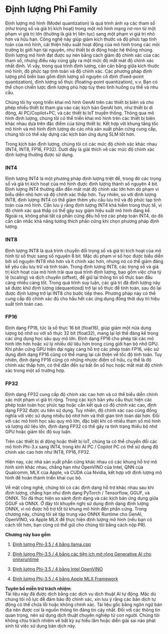 # **Định lượng Phi Family**

Định lượng mô hình (Model quantization) là quá trình ánh xạ các tham số (như trọng số và giá trị kích hoạt) trong một mô hình mạng nơ-ron từ một phạm vi giá trị lớn (thường là giá trị liên tục) sang một phạm vi giá trị nhỏ hơn và hữu hạn. Công nghệ này giúp giảm kích thước và độ phức tạp tính toán của mô hình, cải thiện hiệu suất hoạt động của mô hình trong các môi trường bị giới hạn tài nguyên, như thiết bị di động hoặc hệ thống nhúng. Định lượng mô hình đạt được sự nén bằng cách giảm độ chính xác của các tham số, nhưng điều này cũng gây ra một mức độ mất mát độ chính xác nhất định. Vì vậy, trong quá trình định lượng, cần cân bằng giữa kích thước mô hình, độ phức tạp tính toán và độ chính xác. Các phương pháp định lượng phổ biến bao gồm định lượng số nguyên cố định (fixed-point quantization), định lượng số thực (floating-point quantization), v.v. Bạn có thể chọn chiến lược định lượng phù hợp tùy theo tình huống cụ thể và nhu cầu.

Chúng tôi hy vọng triển khai mô hình GenAI trên các thiết bị biên và cho phép nhiều thiết bị tham gia vào các kịch bản GenAI hơn, như thiết bị di động, AI PC/Copilot+PC, và các thiết bị IoT truyền thống. Thông qua mô hình định lượng, chúng tôi có thể triển khai mô hình trên các thiết bị biên khác nhau dựa trên đặc điểm của từng thiết bị. Kết hợp với khung tăng tốc mô hình và mô hình định lượng do các nhà sản xuất phần cứng cung cấp, chúng tôi có thể xây dựng các kịch bản ứng dụng SLM tốt hơn.

Trong kịch bản định lượng, chúng tôi có các mức độ chính xác khác nhau (INT4, INT8, FP16, FP32). Dưới đây là giải thích về các mức độ chính xác định lượng thường được sử dụng.

### **INT4**

Định lượng INT4 là một phương pháp định lượng triệt để, trong đó các trọng số và giá trị kích hoạt của mô hình được định lượng thành số nguyên 4 bit. Định lượng INT4 thường dẫn đến mất mát độ chính xác lớn hơn do phạm vi biểu diễn nhỏ hơn và độ chính xác thấp hơn. Tuy nhiên, so với định lượng INT8, định lượng INT4 có thể giảm thêm yêu cầu lưu trữ và độ phức tạp tính toán của mô hình. Cần lưu ý rằng định lượng INT4 khá hiếm trong thực tế, vì độ chính xác quá thấp có thể gây suy giảm hiệu suất mô hình đáng kể. Ngoài ra, không phải tất cả phần cứng đều hỗ trợ các phép toán INT4, do đó cần cân nhắc khả năng tương thích phần cứng khi chọn phương pháp định lượng.

### **INT8**

Định lượng INT8 là quá trình chuyển đổi trọng số và giá trị kích hoạt của mô hình từ số thực sang số nguyên 8 bit. Mặc dù phạm vi số học được biểu diễn bởi số nguyên INT8 nhỏ hơn và ít chính xác hơn, nhưng nó có thể giảm đáng kể yêu cầu lưu trữ và tính toán. Trong định lượng INT8, các trọng số và giá trị kích hoạt của mô hình trải qua quá trình định lượng, bao gồm việc chia tỷ lệ (scaling) và dịch chuyển (offset), để giữ lại thông tin số thực ban đầu càng nhiều càng tốt. Trong quá trình suy luận, các giá trị đã định lượng này sẽ được khử định lượng (dequantized) trở lại số thực để tính toán, sau đó lại được định lượng trở lại INT8 cho bước tiếp theo. Phương pháp này có thể cung cấp độ chính xác đủ cho hầu hết các ứng dụng đồng thời duy trì hiệu suất tính toán cao.

### **FP16**

Định dạng FP16, tức là số thực 16 bit (float16), giúp giảm một nửa dung lượng bộ nhớ so với số thực 32 bit (float32), mang lại lợi thế đáng kể trong các ứng dụng học sâu quy mô lớn. Định dạng FP16 cho phép tải các mô hình lớn hơn hoặc xử lý nhiều dữ liệu hơn trong cùng giới hạn bộ nhớ GPU. Khi phần cứng GPU hiện đại ngày càng hỗ trợ các phép toán FP16, việc sử dụng định dạng FP16 cũng có thể mang lại cải thiện về tốc độ tính toán. Tuy nhiên, định dạng FP16 cũng có những nhược điểm cố hữu, cụ thể là độ chính xác thấp hơn, có thể dẫn đến sự bất ổn số học hoặc mất mát độ chính xác trong một số trường hợp.

### **FP32**

Định dạng FP32 cung cấp độ chính xác cao hơn và có thể biểu diễn chính xác một phạm vi giá trị rộng. Trong các kịch bản yêu cầu thực hiện các phép toán toán học phức tạp hoặc cần kết quả có độ chính xác cao, định dạng FP32 được ưu tiên sử dụng. Tuy nhiên, độ chính xác cao cũng đồng nghĩa với việc sử dụng nhiều bộ nhớ hơn và thời gian tính toán dài hơn. Đối với các mô hình học sâu quy mô lớn, đặc biệt khi có nhiều tham số mô hình và lượng dữ liệu lớn, định dạng FP32 có thể gây ra tình trạng thiếu bộ nhớ GPU hoặc giảm tốc độ suy luận.

Trên các thiết bị di động hoặc thiết bị IoT, chúng ta có thể chuyển đổi các mô hình Phi-3.x sang INT4, trong khi AI PC / Copilot PC có thể sử dụng độ chính xác cao hơn như INT8, FP16, FP32.

Hiện nay, các nhà sản xuất phần cứng khác nhau có các khung hỗ trợ mô hình sinh khác nhau, chẳng hạn như OpenVINO của Intel, QNN của Qualcomm, MLX của Apple, và CUDA của Nvidia, kết hợp với định lượng mô hình để hoàn thành triển khai cục bộ.

Về mặt công nghệ, chúng tôi có các định dạng hỗ trợ khác nhau sau khi định lượng, chẳng hạn như định dạng PyTorch / Tensorflow, GGUF, và ONNX. Tôi đã thực hiện so sánh định dạng và các kịch bản ứng dụng giữa GGUF và ONNX. Ở đây tôi khuyến nghị sử dụng định dạng định lượng ONNX, vì nó được hỗ trợ tốt từ khung mô hình đến phần cứng. Trong chương này, chúng tôi sẽ tập trung vào ONNX Runtime cho GenAI, OpenVINO, và Apple MLX để thực hiện định lượng mô hình (nếu bạn có cách tốt hơn, bạn cũng có thể gửi cho chúng tôi bằng cách nộp PR).

**Chương này bao gồm**

1. [Định lượng Phi-3.5 / 4 bằng llama.cpp](./UsingLlamacppQuantifyingPhi.md)

2. [Định lượng Phi-3.5 / 4 bằng các tiện ích mở rộng Generative AI cho onnxruntime](./UsingORTGenAIQuantifyingPhi.md)

3. [Định lượng Phi-3.5 / 4 bằng Intel OpenVINO](./UsingIntelOpenVINOQuantifyingPhi.md)

4. [Định lượng Phi-3.5 / 4 bằng Apple MLX Framework](./UsingAppleMLXQuantifyingPhi.md)

**Tuyên bố miễn trừ trách nhiệm**:  
Tài liệu này đã được dịch bằng các dịch vụ dịch thuật AI tự động. Mặc dù chúng tôi nỗ lực để đảm bảo độ chính xác, xin lưu ý rằng các bản dịch tự động có thể chứa lỗi hoặc không chính xác. Tài liệu gốc bằng ngôn ngữ bản địa nên được coi là nguồn thông tin đáng tin cậy nhất. Đối với các thông tin quan trọng, nên sử dụng dịch thuật chuyên nghiệp từ con người. Chúng tôi không chịu trách nhiệm về bất kỳ sự hiểu lầm hoặc diễn giải sai nào phát sinh từ việc sử dụng bản dịch này.